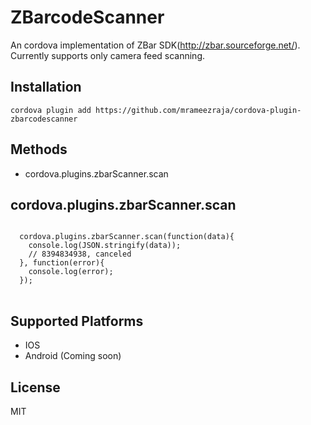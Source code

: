 ZBarcodeScanner
====================

An cordova implementation of ZBar SDK(http://zbar.sourceforge.net/). Currently supports only camera feed scanning.

Installation
------------

```
cordova plugin add https://github.com/mrameezraja/cordova-plugin-zbarcodescanner
```


Methods
-------
- cordova.plugins.zbarScanner.scan


cordova.plugins.zbarScanner.scan
-------------------------------------------

<pre>
<code>
  cordova.plugins.zbarScanner.scan(function(data){
    console.log(JSON.stringify(data));
    // 8394834938, canceled
  }, function(error){
    console.log(error);
  });
</code>
</pre>

Supported Platforms
-------------------

- IOS
- Android (Coming soon)

License
-------

 MIT
